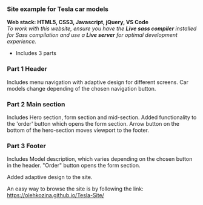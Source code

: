 ### Site example for Tesla car models

**Web stack: HTML5, CSS3, Javascript, jQuery, VS Code**   
*To work with this website, ensure you have the **Live sass compiler** installed for Sass compilation and use a **Live server** for optimal development experience.*   


- Includes 3 parts

### Part 1 Header 
Includes menu navigation with adaptive design for different screens. Car models change depending of the chosen navigation button.

### Part 2 Main section
Includes Hero section, form section and mid-section. Added functionality to the 'order' button which opens the form section. Arrow button on the bottom of the hero-section 
moves viewport to the footer. 

### Part 3 Footer
Includes Model description, which varies depending on the chosen button in the header. "Order" button opens the form section. 

Added adaptive design to the site.

An easy way to browse the site is by following the link:
 https://olehkozina.github.io/Tesla-Site/
